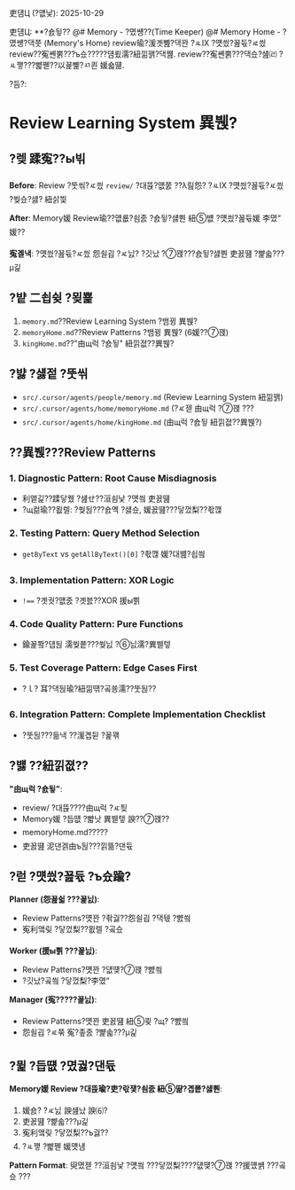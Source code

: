 吏덈Ц (?먮낯):
2025-10-29

吏덈Ц: **?숈뒿??
@# Memory - ?몄썡??(Time Keeper)  @# Memory Home - ?몄썡?댁쭛 (Memory's Home)
review瑜?湲곗뼲?댁꽌 ?ㅻⅨ ?먯씠?꾪듃?ㅼ씠 review??寃쏀뿕???ъ슜?????덈룄濡?紐낆꽭?댁쨾.
review??寃쏀뿕???댁슜?섎㈃ ?ㅻ쪟???뺣쪧??以꾩뼱?ㅺ쾬 媛숇떎.

?듬?:

# Review Learning System 異붽?

## ?렞 蹂寃??ы빆

**Before**: Review ?뚯씪?ㅼ씠 `review/` ?대뜑?먮쭔 ??λ릺怨? ?ㅻⅨ ?먯씠?꾪듃?ㅼ씠 ?쒖슜?섏? 紐삵븿
<!-- Review 寃쏀뿕??異뺤쟻留??섍퀬 ?숈뒿?섏? ?딆쓬 -->

**After**: Memory媛 Review瑜??먮룞?쇰줈 ?숈뒿?섏뿬 紐⑤뱺 ?먯씠?꾪듃媛 李몄“ 媛??
<!-- Review 寃쏀뿕???⑦꽩?뷀븯??誘몃옒 ?ㅻ쪟 諛⑹? -->

**寃곌낵**: ?먯씠?꾪듃?ㅼ씠 怨쇨굅 ?ㅼ닔? ?깃났 ?⑦꽩???숈뒿?섏뿬 吏꾨떒 ?뺥솗???μ긽

## ?뱥 二쇱슂 ?묒뾽

1. `memory.md`??Review Learning System ?뱀뀡 異붽?
2. `memoryHome.md`??Review Patterns ?뱀뀡 異붽? (6媛??⑦꽩)
3. `kingHome.md`??"由щ럭 ?숈뒿" 紐낅졊??異붽?

## ?뱛 ?섏젙 ?뚯씪

- `src/.cursor/agents/people/memory.md` (Review Learning System 紐낆꽭)
- `src/.cursor/agents/home/memoryHome.md` (?ㅼ젣 由щ럭 ?⑦꽩 ???
- `src/.cursor/agents/home/kingHome.md` (由щ럭 ?숈뒿 紐낅졊??異붽?)

## ??異붽???Review Patterns

### 1. Diagnostic Pattern: Root Cause Misdiagnosis
- 利앹긽??蹂닿퀬 ?섎せ??洹쇰낯 ?먯씤 吏꾨떒
- ?щ컮瑜??묎렐: ?쒖뒪???숈옉 ?섏슜, 媛꾨떒???닿껐梨??좏깮

### 2. Testing Pattern: Query Method Selection
- `getByText` vs `getAllByText()[0]` ?좏깮 媛?대뱶?쇱씤

### 3. Implementation Pattern: XOR Logic
- `!==` ?곗궛?먮줈 ?곗븘??XOR 援ы쁽

### 4. Code Quality Pattern: Pure Functions
- 鍮꾩쫰?덉뒪 濡쒖쭅???쒖닔 ?⑥닔濡?異붿텧

### 5. Test Coverage Pattern: Edge Cases First
- ?ｌ? 耳?댁뒪瑜?紐낆떆?곸쑝濡??뚯뒪??

### 6. Integration Pattern: Complete Implementation Checklist
- ?뚯뒪???듦낵 ??湲곕뒫 ?꾩꽦

## ?뱷 ??紐낅졊??

**"由щ럭 ?숈뒿"**:
- review/ ?대뜑????由щ럭 ?ㅼ틪
- Memory媛 ?듭떖 ?뺣낫 異붿텧 諛??⑦꽩??
- memoryHome.md?????
- 吏꾨떒 泥댄겕由ъ뒪???낅뜲?댄듃

## ?럳 ?먯씠?꾪듃 ?ъ슜踰?

**Planner (怨꾪쉷 ???꾩닔)**:
- Review Patterns?먯꽌 ?좎궗??怨쇨굅 ?댁뒋 ?뺤씤
- 寃利앸맂 ?닿껐梨??묎렐 ?곸슜

**Worker (援ы쁽 ???꾩닔)**:
- Review Patterns?먯꽌 ?덊떚?⑦꽩 ?뺤씤
- ?깃났?곸씤 ?닿껐梨?李몄“

**Manager (寃?????꾩닔)**:
- Review Patterns?먯꽌 吏꾨떒 紐⑤쾾 ?щ? ?뺤씤
- 怨쇨굅 ?ㅼ쭊 寃?좊줈 ?뺥솗???μ긽

## ?뮕 ?듭떖 ?몄궗?댄듃

**Memory媛 Review ?대뜑瑜?吏?띿쟻?쇰줈 紐⑤땲?곕쭅?섏뿬**:
1. 媛숈? ?ㅼ닔 諛섎났 諛⑹?
2. 吏꾨떒 ?뺥솗???μ긽
3. 寃利앸맂 ?닿껐梨??ъ궗??
4. ?ㅻ쪟 ?뺣쪧 媛먯냼

**Pattern Format**: 臾몄젣 ??洹쇰낯 ?먯씤 ???닿껐梨????덊떚?⑦꽩 ??援먰썕 ???곸슜 ???

